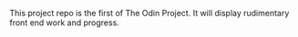 This project repo is the first of The Odin Project. It will display rudimentary front end work and progress.
